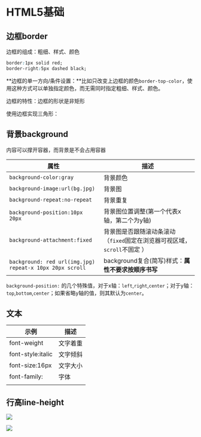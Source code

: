 # HTML5基础



## 边框border

边框的组成：粗细、样式、颜色

```css
border:1px solid red;
border-right:5px dashed black;
```



**边框的单一方向/条件设置：**比如只改变上边框的颜色`border-top-color`，使用这种方式可以单独指定颜色，而无需同时指定粗细、样式、颜色。

边框的特性：边框的形状是非矩形

使用边框实现三角形：



## 背景background

内容可以撑开容器，而背景是不会占用容器

| 属性                                                     | 描述                                                         |
| -------------------------------------------------------- | ------------------------------------------------------------ |
| `background-color:gray`                                  | 背景颜色                                                     |
| `background-image:url(bg.jpg)`                           | 背景图                                                       |
| `background-repeat:no-repeat`                            | 背景重复                                                     |
| `background-position:10px 20px`                          | 背景图位置调整(第一个代表x轴，第二个为y轴)                   |
| `background-attachment:fixed`                            | 背景图是否跟随滚动条滚动（`fixed`固定在浏览器可视区域，`scroll`不固定 ） |
| `background: red url(img.jpg) repeat-x 10px 20px scroll` | background复合(简写)样式：**属性不要求按顺序书写**           |



`background-position:` 的几个特殊值，对于x轴：`left`,`right`,`center`；对于y轴：`top`,`bottom`,`center`；如果省略y轴的值，则其默认为`center`。





## 文本



| 示例              | 描述     |
| ----------------- | -------- |
| font-weight       | 文字着重 |
| font-style:italic | 文字倾斜 |
| font-size:16px    | 文字大小 |
| font-family:      | 字体     |
|                   |          |



## 行高line-height

![](https://gitee.com/fandean/Git-Pictures/raw/master/Web/node.js/blog/2017-10-10_09-25-25.png)





![](https://gitee.com/fandean/Git-Pictures/raw/master/2016-07-13%2009:16:40%E5%B1%8F%E5%B9%95%E6%88%AA%E5%9B%BE.png)